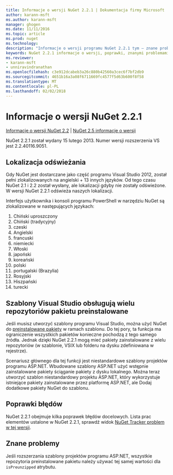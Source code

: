 ```yaml
---
title: Informacje o wersji NuGet 2.2.1 | Dokumentacja firmy Microsoft
author: karann-msft
ms.author: karann-msft
manager: ghogen
ms.date: 11/11/2016
ms.topic: article
ms.prod: nuget
ms.technology: 
description: "Informacje o wersji programu NuGet 2.2.1 tym — znane problemy, poprawki, dodatkowe funkcje i dcr."
keywords: NuGet 2.2.1 informacje o wersji, poprawki, znanymi problemami, nowe funkcje, dcr
ms.reviewer:
- karann-msft
- unniravindranathan
ms.openlocfilehash: c3e912dcabeb3a26c880b42560a3cec6f7bf2db9
ms.sourcegitcommit: 4651b16a3a08f6711669fc4577f5d63b600f8f58
ms.translationtype: MT
ms.contentlocale: pl-PL
ms.lasthandoff: 02/02/2018
---
```

# <a name="nuget-221-release-notes"></a>Informacje o wersji NuGet 2.2.1

[Informacje o wersji NuGet 2.2](../release-notes/nuget-2.2.md) | [NuGet 2.5 informacje o wersji](../release-notes/nuget-2.5.md)

NuGet 2.2.1 został wydany 15 lutego 2013.  Numer wersji rozszerzenia VS jest 2.2.40116.9051.

## <a name="localization-refresh"></a>Lokalizacja odświeżania
Gdy NuGet jest dostarczane jako część programu Visual Studio 2012, został pełni zlokalizowanych na angielski + 13 innych języków.  Od tego czasu NuGet 2.1 i 2.2 został wysłany, ale lokalizacji gdyby nie zostały odświeżone.  W wersji NuGet 2.2.1 odświeża naszych lokalizacji.

Interfejs użytkownika i konsoli programu PowerShell w narzędziu NuGet są zlokalizowane w następujących językach:

1. Chiński uproszczony
1. Chiński (tradycyjny)
1. czeski
1. Angielski
1. francuski
1. niemiecki
1. Włoski
1. japoński
1. koreański
1. polski
1. portugalski (Brazylia)
1. Rosyjski
1. Hiszpański
1. turecki

## <a name="visual-studio-templates-support-multiple-preinstalled-package-repositories"></a>Szablony Visual Studio obsługują wielu repozytoriów pakietu preinstalowane
Jeśli musisz utworzyć szablony programu Visual Studio, można użyć NuGet do [preinstalowane pakiety](../visual-studio-extensibility/visual-studio-templates.md) w ramach szablonu.  Do tej pory, ta funkcja ma ograniczenie wszystkich pakietów konieczne pochodzą z tego samego źródła.  Jednak dzięki NuGet 2.2.1 mogą mieć pakiety zainstalowane z wielu repozytoriów (w szablonie, VSIX lub folderu na dysku zdefiniowana w rejestrze).

Scenariusz głównego dla tej funkcji jest niestandardowe szablony projektów programu ASP.NET.  Wbudowane szablony ASP.NET użyć wstępnie zainstalowane pakiety ściąganie pakiety z dysku lokalnego.  Można teraz utworzyć szablon niestandardowy projektu ASP.NET, który wykorzystuje istniejące pakiety zainstalowane przez platformę ASP.NET, ale Dodaj dodatkowe pakiety NuGet do szablonu.

## <a name="bug-fixes"></a>Poprawki błędów
NuGet 2.2.1 obejmuje kilka poprawek błędów docelowych. Lista prac elementów ustalone w NuGet 2.2.1, sprawdź widok [NuGet Tracker problem w tej wersji](http://nuget.codeplex.com/workitem/list/advanced?keyword=&status=Closed&type=All&priority=All&release=NuGet%202.2.1&assignedTo=All&component=All&sortField=LastUpdatedDate&sortDirection=Descending&page=0).


## <a name="known-issues"></a>Znane problemy

Jeśli rozszerzania szablony projektów programu ASP.NET, wszystkie repozytoria preinstalowane pakietu należy używać tej samej wartości dla `isPreunzipped` atrybutu.
